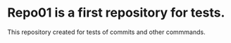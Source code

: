 # Repo01 is a first repository for tests.
This repository created for tests of commits and other commmands.

